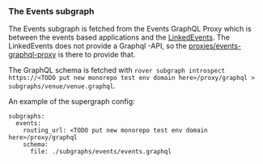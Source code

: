 ### The Events subgraph

The Events subgraph is fetched from the Events GraphQL Proxy which is between the events based applications and the [LinkedEvents](http://api.hel.fi/linkedevents/v1/). The LinkedEvents does not provide a Graphql -API, so the [proxies/events-graphql-proxy](./proxies/events-graphql-proxy) is there to provide that.

The GraphQL schema is fetched with `rover subgraph introspect https://<TODO put new monorepo test env domain here>/proxy/graphql > subgraphs/venue/venue.graphql`.

An example of the supergraph config:

```
subgraphs:
  events:
    routing_url: <TODO put new monorepo test env domain here>/proxy/graphql
    schema:
      file: ./subgraphs/events/events.graphql
```
